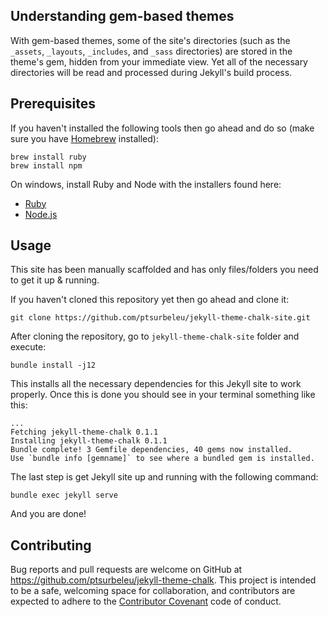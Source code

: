 ## Understanding gem-based themes

With gem-based themes, some of the site's directories (such as the `_assets`, `_layouts`, `_includes`, and `_sass` directories) are stored in the theme's gem, hidden from your immediate view. Yet all of the necessary directories will be read and processed during Jekyll's build process.

## Prerequisites

If you haven't installed the following tools then go ahead and do so (make sure you have [Homebrew](https://brew.sh/) installed):

    brew install ruby
    brew install npm

On windows, install Ruby and Node with the installers found here:

  - [Ruby](https://rubyinstaller.org/)
  - [Node.js](https://nodejs.org/en/download/)

## Usage

This site has been manually scaffolded and has only files/folders you need to get it up & running.

If you haven't cloned this repository yet then go ahead and clone it:

```
git clone https://github.com/ptsurbeleu/jekyll-theme-chalk-site.git
```

After cloning the repository, go to `jekyll-theme-chalk-site` folder and execute:

```
bundle install -j12
```

This installs all the necessary dependencies for this Jekyll site to work properly. Once this is done
you should see in your terminal something like this:

```
...
Fetching jekyll-theme-chalk 0.1.1
Installing jekyll-theme-chalk 0.1.1
Bundle complete! 3 Gemfile dependencies, 40 gems now installed.
Use `bundle info [gemname]` to see where a bundled gem is installed.
```

The last step is get Jekyll site up and running with the following command:

```
bundle exec jekyll serve
```

And you are done!

## Contributing

Bug reports and pull requests are welcome on GitHub at https://github.com/ptsurbeleu/jekyll-theme-chalk. This project is intended to be a safe, welcoming space for collaboration, and contributors are expected to adhere to the [Contributor Covenant](http://contributor-covenant.org) code of conduct.